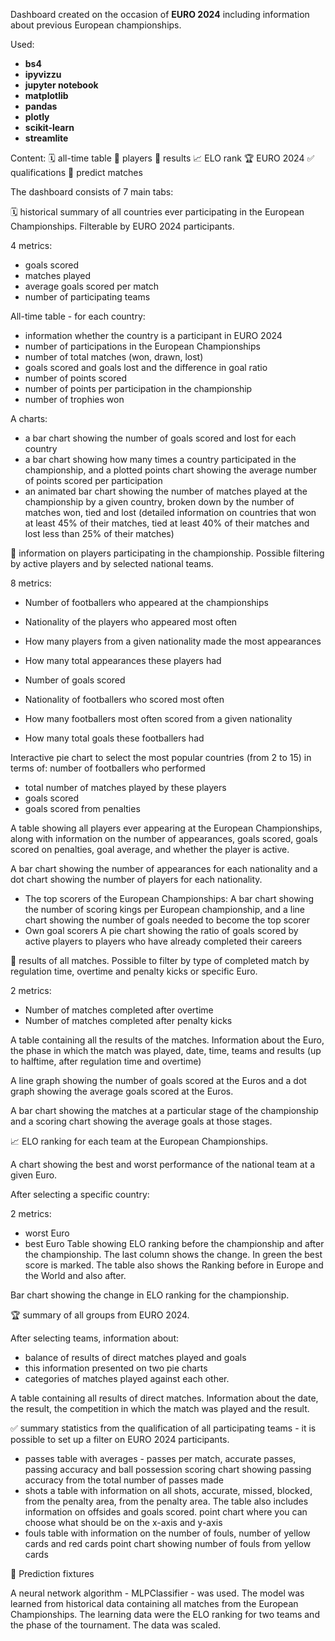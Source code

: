 Dashboard created on the occasion of **EURO 2024** including information about previous European championships.

Used:
* **bs4**
* **ipyvizzu**
* **jupyter notebook**
* **matplotlib**
* **pandas**
* **plotly**
* **scikit-learn**
* **streamlite**
  
Content:
🗓️ all-time table
👤 players
🏅 results
📈 ELO rank
🏆 EURO 2024
✅ qualifications
🤖 predict matches

The dashboard consists of 7 main tabs:

🗓️ historical summary of all countries ever participating in the European Championships. Filterable by EURO 2024 participants.

4 metrics:
* goals scored 
* matches played
* average goals scored per match
* number of participating teams

All-time table - for each country:
* information whether the country is a participant in EURO 2024
* number of participations in the European Championships
* number of total matches (won, drawn, lost)
* goals scored and goals lost and the difference in goal ratio
* number of points scored
* number of points per participation in the championship
* number of trophies won

A charts:

* a bar chart showing the number of goals scored and lost for each country
* a bar chart showing how many times a country participated in the championship, and a plotted points chart showing the average number of points scored per participation
* an animated bar chart showing the number of matches played at the championship by a given country, broken down by the number of matches won, tied and lost (detailed information on countries that won at least 45% of their matches, tied at least 40% of their matches and lost less than 25% of their matches)

👤 information on players participating in the championship. Possible filtering by active players and by selected national teams.

8 metrics:
* Number of footballers who appeared at the championships
* Nationality of the players who appeared most often
* How many players from a given nationality made the most appearances
* How many total appearances these players had

* Number of goals scored 
* Nationality of footballers who scored most often
* How many footballers most often scored from a given nationality
* How many total goals these footballers had

Interactive pie chart to select the most popular countries (from 2 to 15) in terms of:
number of footballers who performed
* total number of matches played by these players
* goals scored
* goals scored from penalties

A table showing all players ever appearing at the European Championships, along with information on the number of appearances, goals scored, goals scored on penalties, goal average, and whether the player is active.

A bar chart showing the number of appearances for each nationality and a dot chart showing the number of players for each nationality.

* The top scorers of the European Championships:
A bar chart showing the number of scoring kings per European championship, and a line chart showing the number of goals needed to become the top scorer
* Own goal scorers
A pie chart showing the ratio of goals scored by active players to players who have already completed their careers

🏅 results of all matches. Possible to filter by type of completed match by regulation time, overtime and penalty kicks or specific Euro.

2 metrics:

* Number of matches completed after overtime
* Number of matches completed after penalty kicks

A table containing all the results of the matches. Information about the Euro, the phase in which the match was played, date, time, teams and results (up to halftime, after regulation time and overtime)  

A line graph showing the number of goals scored at the Euros and a dot graph showing the average goals scored at the Euros.

A bar chart showing the matches at a particular stage of the championship and a scoring chart showing the average goals at those stages.

📈 ELO ranking for each team at the European Championships.

A chart showing the best and worst performance of the national team at a given Euro.

After selecting a specific country:

2 metrics:
* worst Euro
* best Euro
Table showing ELO ranking before the championship and after the championship. The last column shows the change. In green the best score is marked. The table also shows the Ranking before in Europe and the World and also after.

Bar chart showing the change in ELO ranking for the championship.


🏆 summary of all groups from EURO 2024. 

After selecting teams, information about:
* balance of results of direct matches played and goals
* this information presented on two pie charts
* categories of matches played against each other.

A table containing all results of direct matches. Information about the date, the result, the competition in which the match was played and the result.

✅ summary statistics from the qualification of all participating teams - it is possible to set up a filter on EURO 2024 participants.
* passes
table with averages - passes per match, accurate passes, passing accuracy and ball possession
scoring chart showing passing accuracy from the total number of passes made
* shots
a table with information on all shots, accurate, missed, blocked, from the penalty area, from the penalty area. The table also includes information on offsides and goals scored.
point chart where you can choose what should be on the x-axis and y-axis
* fouls
table with information on the number of fouls, number of yellow cards and red cards
point chart showing number of fouls from yellow cards

🤖 Prediction fixtures

A neural network algorithm - MLPClassifier - was used. The model was learned from historical data containing all matches from the European Championships. The learning data were the ELO ranking for two teams and the phase of the tournament. The data was scaled. 
